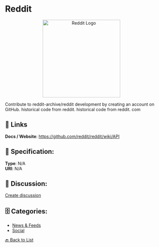 # Reddit
<p align="center">
    <img width="256" src="https://raw.githubusercontent.com/apis-list/apis-list/main/apis/reddit/logo_256x256.png" alt="Reddit Logo"/>
</p>

Contribute to reddit-archive/reddit development by creating an account on GitHub.  historical code from reddit. historical code from reddit. com

##  🔗 Links
**Docs / Website**: https://github.com/reddit/reddit/wiki/API

## 🧬 Specification:
**Type**: N/A  
**URI**: N/A

## 💬 Discussion:
[Create discussion](https://github.com/apis-list/apis-list/discussions/new)

## 🗄️ Categories:
- [News & Feeds](https://github.com/apis-list/apis-list#news--feeds)
- [Social](https://github.com/apis-list/apis-list#social)




[🔙 Back to List](https://github.com/apis-list/apis-list)
